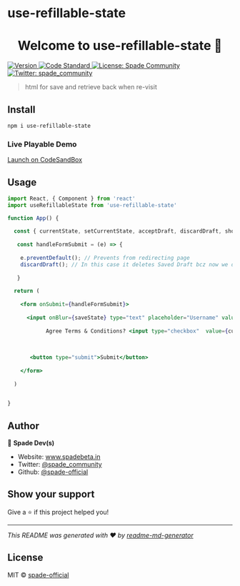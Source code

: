 # use-refillable-state

<h1 align="center">Welcome to use-refillable-state 👋</h1>
<p>
  <a href="https://www.npmjs.com/package/use-refillable-state" target="_blank">
    <img alt="Version" src="https://img.shields.io/npm/v/use-refillable-state.svg">
  </a>
  <a href="https://standardjs.com" target="_blank">
    <img alt="Code Standard" src="https://img.shields.io/badge/code_style-standard-brightgreen.svg">
  </a>
  <a href="#" target="_blank">
    <img alt="License: Spade Community" src="https://img.shields.io/badge/License-Spade Community-yellow.svg" />
  </a>
  <a href="https://twitter.com/spade_community" target="_blank">
    <img alt="Twitter: spade_community" src="https://img.shields.io/twitter/follow/spade_community.svg?style=social" />
  </a>
</p>

> html for save and retrieve back when re-visit

## Install

```sh
npm i use-refillable-state
```

### Live Playable Demo
[Launch on CodeSandBox](https://codesandbox.io/embed/use-refillable-state-demo-7bdij3?fontsize=14&hidenavigation=1&theme=dark)
## Usage

```jsx
import React, { Component } from 'react'
import useRefillableState from 'use-refillable-state'

function App() {
  
  const { currentState, setCurrentState, acceptDraft, discardDraft, showingDraft, saveState } = useRefillableState({username: '', user_agree_tnc: false, ...})
  
   const handleFormSubmit = (e) => {
   
    e.preventDefault(); // Prevents from redirecting page
    discardDraft(); // In this case it deletes Saved Draft bcz now we dont need this because user filled this form and submitted now!
   
   }
  
  return (
  
    <form onSubmit={handleFormSubmit}>
    
      <input onBlur={saveState} type="text" placeholder="Username" value={currentState.username} onChange={(e) => { setCurrentState({...currentState, username: e.target.value}) }} />
    
            Agree Terms & Conditions? <input type="checkbox"  value={currentState.username} onChange={(e) => { setCurrentState({...currentState, username: e.target.value}) }} />
            
 
            
       <button type="submit">Submit</button>
    
    </form>
  
  )

  
}

```

## Author

👤 **Spade Dev(s)**

* Website: www.spadebeta.in
* Twitter: [@spade\_community](https://twitter.com/spade\_community)
* Github: [@spade-official](https://github.com/spade-official)

## Show your support

Give a ⭐️ if this project helped you!

***
_This README was generated with ❤️ by [readme-md-generator](https://github.com/kefranabg/readme-md-generator)_


## License

MIT © [spade-official](https://github.com/spade-official)
